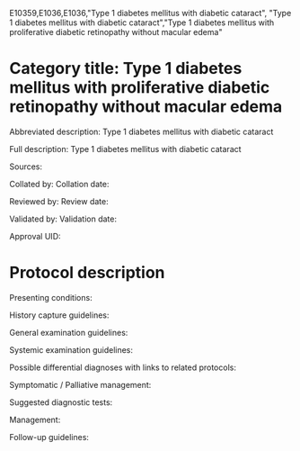 E10359,E1036,E1036,"Type 1 diabetes mellitus with diabetic cataract", "Type 1 diabetes mellitus with diabetic cataract","Type 1 diabetes mellitus with proliferative diabetic retinopathy without macular edema"
# Category title: Type 1 diabetes mellitus with proliferative diabetic retinopathy without macular edema

Abbreviated description: Type 1 diabetes mellitus with diabetic cataract

Full description: Type 1 diabetes mellitus with diabetic cataract

Sources:

Collated by:
Collation date:

Reviewed by:
Review date:

Validated by:
Validation date:

Approval UID:

# Protocol description

Presenting conditions:

History capture guidelines:

General examination guidelines:

Systemic examination guidelines:

Possible differential diagnoses with links to related protocols:

Symptomatic / Palliative management:

Suggested diagnostic tests:

Management:

Follow-up guidelines:
